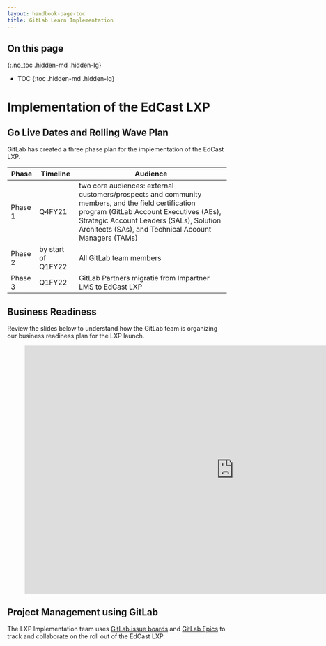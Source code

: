 ```yaml
---
layout: handbook-page-toc
title: GitLab Learn Implementation
---
```


## On this page
{:.no_toc .hidden-md .hidden-lg}

- TOC
{:toc .hidden-md .hidden-lg}


# Implementation of the EdCast LXP


## Go Live Dates and Rolling Wave Plan

GitLab has created a three phase plan for the implementation of the EdCast LXP.

| Phase | Timeline | Audience |
| ----- | ----- | ----- |
| Phase 1 | Q4FY21 | two core audiences: external customers/prospects and community members, and the field certification program (GitLab Account Executives (AEs), Strategic Account Leaders (SALs), Solution Architects (SAs), and Technical Account Managers (TAMs)
| Phase 2 | by start of Q1FY22 | All GitLab team members |
| Phase 3 | Q1FY22 | GitLab Partners migratie from Impartner LMS to EdCast LXP |


## Business Readiness

Review the slides below to understand how the GitLab team is organizing our business readiness plan for the LXP launch.

<figure class="video_container">
<iframe src="https://docs.google.com/presentation/d/1TY-gmS_-IPvYBh1FeJyK6qAyNtcikLx799UMluwUYnQ/edit#slide=id.gaedb85dfe7_1_98" frameborder="0" width="960" height="569" allowfullscreen="true" mozallowfullscreen="true" webkitallowfullscreen="true"></iframe>
</figure>


## Project Management using GitLab

The LXP Implementation team uses [GitLab issue boards](https://gitlab.com/gitlab-com/people-group/learning-development/edcast-lxp-implementation/-/boards) and [GitLab Epics](https://gitlab.com/groups/gitlab-com/-/epics/918) to track and collaborate on the roll out of the EdCast LXP.